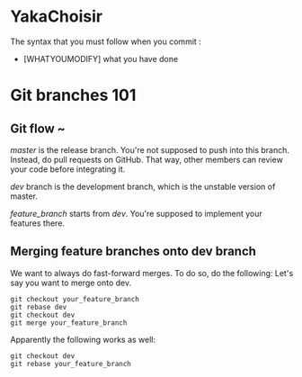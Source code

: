 # YakaChoisir

The syntax that you must follow when you commit :
  - [WHATYOUMODIFY] what you have done

# Git branches 101

## Git flow ~

*master* is the release branch. You're not supposed to push into this branch.
Instead, do pull requests on GitHub. That way, other members can review your
code before integrating it.

*dev* branch is the development branch, which is the unstable version of
master.

*feature_branch* starts from *dev*. You're supposed to implement your features
there.

## Merging feature branches onto dev branch

We want to always do fast-forward merges. To do so, do the following:
Let's say you want to merge onto dev.
```
git checkout your_feature_branch
git rebase dev
git checkout dev
git merge your_feature_branch
```
Apparently the following works as well:
```
git checkout dev
git rebase your_feature_branch
```
